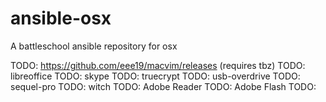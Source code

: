ansible-osx
===========

A battleschool ansible repository for osx

TODO: https://github.com/eee19/macvim/releases (requires tbz)
TODO: libreoffice
TODO: skype
TODO: truecrypt
TODO: usb-overdrive
TODO: sequel-pro
TODO: witch
TODO: Adobe Reader
TODO: Adobe Flash
TODO:
